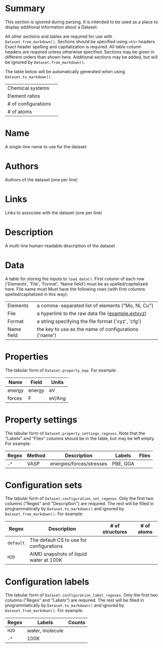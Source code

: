 # Summary

This section is ignored during parsing. It is intended to be used as a place to display additional information about a Dataset.

All other sections and tables are required for use with `Dataset.from_markdown()`. Sections should be specified using `<h1>` headers. Exact header spelling and capitalization is required. All table column headers are required unless otherwise specified. Sections may be given in different orders than shown here. Additional sections may be added, but will be ignored by `Dataset.from_markdown()`.

The table below will be automatically generated when using `Dataset.to_markdown()`.

|||
|---|---|
|Chemical systems||
|Element ratios||
|# of configurations||
|# of atoms||

# Name

A single-line name to use for the dataset.

# Authors

Authors of the dataset (one per line)

# Links

Links to associate with the dataset (one per line)

# Description

A multi-line human-readable description of the dataset

# Data

A table for storing the inputs to `load_data()`. First column of each row
('Elements', 'File', 'Format', 'Name field') must be as spelled/capitalized
here. File name must Must have the following rows
(with first columns spelled/capitalized in
this way):

|||
|---|---|
|Elements| a comma-separated list of elements ("Mo, Ni, Cu")|
|File| a hyperlink to the raw data file ([example.extxyz](example.extxyz))|
|Format| a string specifying the file format ('xyz', 'cfg')|
|Name field| the key to use as the name of configurations ('name')|

# Properties

The tabular form of `Dataset.property_map`. For example:

|Name|Field|Units|
|---|---|---|
|energy|energy|eV|
|forces|F|eV/Ang|

# Property settings

The tabular form of `Dataset.property_settings_regexes`. Note that the "Labels" and "Files" columns should be in the table, but may be left empty. For example:

|Regex|Method|Description|Labels|Files|
|---|---|---|---|---|
| `.*` | VASP | energies/forces/stresses | PBE, GGA |  |

# Configuration sets

The tabular form of `Dataset.configuration_set_regexes`. Only the first two columns ("Regex" and "Description") are required. The rest will be filled in programmatically by `Dataset.to_markdown()` and ignored by `Dataset.from_markdown()`. For example:

|Regex|Description|# of structures| # of atoms|
|---|---|---|---|
| `default` | The default CS to use for configurations | | |
| `H2O` | AIMD snapshots of liquid water at 100K | | |

# Configuration labels

The tabular form of `Dataset.configuration_label_regexes`. Only the first two columns ("Regex" and "Labels") are required. The rest will be filled in programmatically by `Dataset.to_markdown()` and ignored by `Dataset.from_markdown()`. For example:

|Regex|Labels|Counts|
|---|---|---|
| `H2O` | water, molecule |  |
| `.*` | 100K |  |
